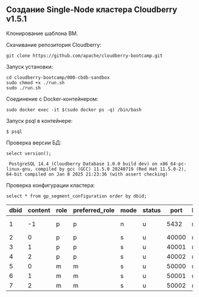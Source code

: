 ## Создание Single-Node кластера Cloudberry v1.5.1 ##

Клонирование шаблона ВМ.   
   
Скачивание репозитория Cloudberry:   
```
git clone https://github.com/apache/cloudberry-bootcamp.git
```

Запуск установки:   
```
cd cloudberry-bootcamp/000-cbdb-sandbox
sudo chmod +x ./run.sh
sudo ./run.sh
```

Соединение с Docker-контейнером:   
```
sudo docker exec -it $(sudo docker ps -q) /bin/bash
```

Запуск psql в контейнере:   
```
$ psql
```

Проверка версии БД:   
```
select version();
```
```
 PostgreSQL 14.4 (Cloudberry Database 1.0.0 build dev) on x86_64-pc-linux-gnu, compiled by gcc (GCC) 11.5.0 20240719 (Red Hat 11.5.0-2), 64-bit compiled on Jan 8 2025 21:23:36 (with assert checking)
```

Проверка конфигурации кластера:   
```
select * from gp_segment_configuration order by dbid;
```
  
 dbid | content | role | preferred_role | mode | status | port  | hostname | address |            datadir             | warehouseid |
------|---------|------|----------------|------|--------|-------|----------|---------|--------------------------------|-------------|
    1 |      -1 | p    | p              | n    | u      |  5432 | mdw      | mdw     | /data0/database/master/gpseg-1 |           0 |
    2 |       0 | p    | p              | s    | u      | 40000 | mdw      | mdw     | /data0/database/primary/gpseg0 |           0 |
    3 |       1 | p    | p              | s    | u      | 40001 | mdw      | mdw     | /data0/database/primary/gpseg1 |           0 |
    4 |       2 | p    | p              | s    | u      | 40002 | mdw      | mdw     | /data0/database/primary/gpseg2 |           0 |
    5 |       0 | m    | m              | s    | u      | 50000 | mdw      | mdw     | /data0/database/mirror/gpseg0  |           0 |
    6 |       1 | m    | m              | s    | u      | 50001 | mdw      | mdw     | /data0/database/mirror/gpseg1  |           0 |
    7 |       2 | m    | m              | s    | u      | 50002 | mdw      | mdw     | /data0/database/mirror/gpseg2  |           0 |


